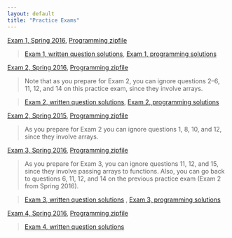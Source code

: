 ```yaml
---
layout: default
title: "Practice Exams"
---
```


[Exam 1, Spring 2016](cs101-spring2016-exam01.pdf), [Programming zipfile](CS101_Exam1.zip)

> [Exam 1, written question solutions](cs101-spring2016-exam01-solution.pdf), [Exam 1, programming solutions](CS101_Exam1_Solution.zip)

[Exam 2, Spring 2016](cs101-spring2016-exam02.pdf), [Programming zipfile](CS101_Exam2.zip)

> Note that as you prepare for Exam 2, you can ignore questions 2&ndash;6, 11, 12, and 14 on this practice exam, since they involve arrays.

> [Exam 2, written question solutions](cs101-spring2016-exam02-solution.pdf), [Exam 2, programming solutions](CS101_Exam2_Solution.zip)

[Exam 2, Spring 2015](cs101-spring2015-exam02.pdf), [Programming zipfile](CS101_Exam2_S15.zip)

> As you prepare for Exam 2 you can ignore questions 1, 8, 10, and 12, since they involve arrays.

[Exam 3, Spring 2016](cs101-spring2016-exam03.pdf), [Programming zipfile](CS101_Exam3.zip)

> As you prepare for Exam 3, you can ignore questions 11, 12, and 15, since they involve passing arrays to functions.  Also, you can go back to questions 6, 11, 12, and 14 on the previous practice exam (Exam 2 from Spring 2016).

> [Exam 3, written question solutions](cs101-spring2016-exam03-solution.pdf) , [Exam 3, programming solutions](CS101_Exam3_Solution.zip)

[Exam 4, Spring 2016](cs101-spring2016-exam04.pdf), [Programming zipfile](CS101_Exam4.zip)

> [Exam 4, written question solutions](cs101-spring2016-exam04-solution.pdf)
